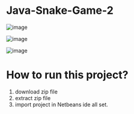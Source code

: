 # Java-Snake-Game-2

![image](https://user-images.githubusercontent.com/77583339/209691053-22d15fea-5ebf-4b4e-98d8-6029fa82ec59.png)

![image](https://user-images.githubusercontent.com/77583339/209691171-18c65c59-778a-4e4b-a211-6f8bba53fafb.png)

![image](https://user-images.githubusercontent.com/77583339/209691231-13d26b54-7c3c-4196-92c9-a56bfa0ab183.png)

# How to run this project?

1. download zip file
2. extract zip file
3. import project in Netbeans ide
all set.
